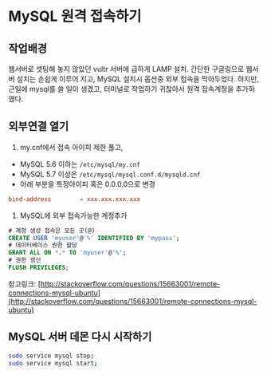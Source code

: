 # MySQL 원격 접속하기

## 작업배경

웹서버로 셋팅해 놓지 않았던 vultr 서버에 급하게 LAMP 설치.
간단한 구글링으로 웹서버 설치는 손쉽게 이루어 지고, MySQL 설치시 옵션중 외부 접속을 막아두었다.
하지만, 근일에 mysql를 쓸 일이 생겼고, 터미널로 작업하기 귀찮아서 원격 접속계정을 추가하였다.

## 외부연결 열기

1) my.cnf에서 접속 아이피 제한 풀고,

- MySQL 5.6 이하는 `/etc/mysql/my.cnf`
- MySQL 5.7 이상은 `/etc/mysql/mysql.conf.d/mysqld.cnf`
- 아래 부분을 특정아이피 혹은 0.0.0.0으로 변경

```conf
bind-address        = xxx.xxx.xxx.xxx
```

1) MySQL에 외부 접속가능한 계정추가

```sql
# 계정 생성 접속은 모든 곳(@)
CREATE USER 'myuser'@'%' IDENTIFIED BY 'mypass';
# 데이터베이스 권한 할당
GRANT ALL ON *.* TO 'myuser'@'%';
# 권한 갱신
FLUSH PRIVILEGES;
```

참고링크: [http://stackoverflow.com/questions/15663001/remote-connections-mysql-ubuntu](http://stackoverflow.com/questions/15663001/remote-connections-mysql-ubuntu)

## MySQL 서버 데몬 다시 시작하기

```bash
sudo service mysql stop;
sudo service mysql start;
```
